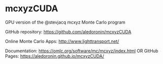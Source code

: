 # mcxyzCUDA
GPU version of the @stevjacq mcxyz Monte Carlo program

GitHub repository: https://github.com/aledoronin/mcxyzCUDA

Online Monte Carlo Apps: http://www.lighttransport.net/

Documentation: https://omlc.org/software/mc/mcxyz/index.html OR 
GitHub Pages: https://aledoronin.github.io/mcxyzCUDA/
